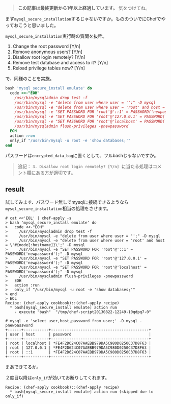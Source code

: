 <!-- too_old -->
> **この記事は最終更新から1年以上経過しています。** 気をつけてね。


まず`mysql_secure_installation`するじゃないですか。もののついでにChefでやっておこうと思いました。

`mysql_secure_installation`実行時の質問を抜粋。

1. Change the root password [Y/n]
2. Remove anonymous users? [Y/n]
3. Disallow root login remotely? [Y/n] 
4. Remove test database and access to it? [Y/n] 
5. Reload privilege tables now? [Y/n]

で、同様のことを実施。

```ruby:mysql_secure_install.rb
bash 'mysql_secure_install emulate' do
  code <<-"EOH"
    /usr/bin/mysqladmin drop test -f
    /usr/bin/mysql -e "delete from user where user = '';" -D mysql
    /usr/bin/mysql -e "delete from user where user = 'root' and host = \'#{node[:hostname]}\';" -D mysql
    /usr/bin/mysql -e "SET PASSWORD FOR 'root'@'::1' = PASSWORD('newpassword');" -D mysql
    /usr/bin/mysql -e "SET PASSWORD FOR 'root'@'127.0.0.1' = PASSWORD('newpassword');" -D mysql
    /usr/bin/mysql -e "SET PASSWORD FOR 'root'@'localhost' = PASSWORD('newpassword');" -D mysql
    /usr/bin/mysqladmin flush-privileges -pnewpassword
  EOH
  action :run
  only_if "/usr/bin/mysql -u root -e 'show databases;'"
end
```

パスワードは`encrypted_data_bag`に置くとして、フルbashじゃないですか。

> 追記： `3. Disallow root login remotely? [Y/n] `に当たる処理はコメント欄にある方が適切です。

## result

試してみます、パスワード無しでmysqlに接続できるようなら`mysql_secure_installation`相当の処理をさせます。

```shell:chef-apply
# cat <<'EOL' | chef-apply -s
> bash 'mysql_secure_install emulate' do
>   code <<-"EOH"
>     /usr/bin/mysqladmin drop test -f
>     /usr/bin/mysql -e "delete from user where user = '';" -D mysql
>     /usr/bin/mysql -e "delete from user where user = 'root' and host = \'#{node[:hostname]}\';" -D mysql
>     /usr/bin/mysql -e "SET PASSWORD FOR 'root'@'::1' = PASSWORD('newpassword');" -D mysql
>     /usr/bin/mysql -e "SET PASSWORD FOR 'root'@'127.0.0.1' = PASSWORD('newpassword');" -D mysql
>     /usr/bin/mysql -e "SET PASSWORD FOR 'root'@'localhost' = PASSWORD('newpassword');" -D mysql
>     /usr/bin/mysqladmin flush-privileges -pnewpassword
>   EOH
>   action :run
>   only_if "/usr/bin/mysql -u root -e 'show databases;'"
> end
> EOL
Recipe: (chef-apply cookbook)::(chef-apply recipe)
  * bash[mysql_secure_install emulate] action run
    - execute "bash"  "/tmp/chef-script20130822-12249-10qdpq7-0"
```

```shell:mysql_user_table
# mysql -e 'select user,host,password from user;' -D mysql -pnewpassword
+------+-----------+-------------------------------------------+
| user | host      | password                                  |
+------+-----------+-------------------------------------------+
| root | localhost | *FE4F2D624C07AAEBB979DA5C980D0250C37D8F63 |
| root | 127.0.0.1 | *FE4F2D624C07AAEBB979DA5C980D0250C37D8F63 |
| root | ::1       | *FE4F2D624C07AAEBB979DA5C980D0250C37D8F63 |
+------+-----------+-------------------------------------------+
```

まあできてるか。

２度目以降は`only_if`が効いてお断りしてくれます。

```
Recipe: (chef-apply cookbook)::(chef-apply recipe)
  * bash[mysql_secure_install emulate] action run (skipped due to only_if)
```
